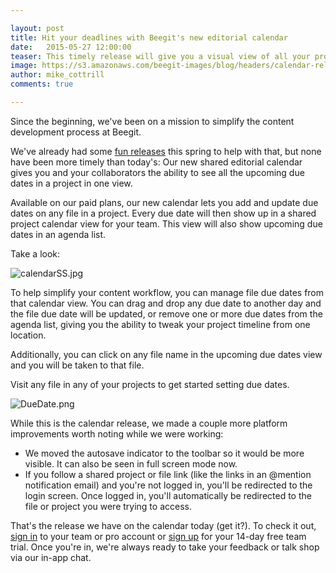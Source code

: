 ```yaml
---

layout: post
title: Hit your deadlines with Beegit's new editorial calendar 
date:   2015-05-27 12:00:00
teaser: This timely release will give you a visual view of all your project due dates and help you manage your timeline from one central spot. 
image: https://s3.amazonaws.com/beegit-images/blog/headers/calendar-release.png
author: mike_cottrill
comments: true

---
```


Since the beginning, we've been on a mission to simplify the content development process at Beegit. 

We've already had some [fun releases](http://blog.beegit.com/new_features/2015/04/17/real-time-release/) this spring to help with that, but none have been more timely than today's: Our new shared editorial calendar gives you and your collaborators the ability to see all the upcoming due dates in a project in one view. 

Available on our paid plans, our new calendar lets you add and update due dates on any file in a project. Every due date will then show up in a shared project calendar view for your team. This view will also show upcoming due dates in an agenda list. 

Take a look: 

![calendarSS.jpg](https://ucarecdn.com/5186ec0c-3fc5-4cd1-b56c-83a45aa92f8a/)

To help simplify your content workflow, you can manage file due dates from that calendar view. You can drag and drop any due date to another day and the file due date will be updated, or remove one or more due dates from the agenda list, giving you the ability to tweak your project timeline from one location. 

Additionally, you can click on any file name in the upcoming due dates view and you will be taken to that file. 

Visit any file in any of your projects to get started setting due dates.

![DueDate.png](https://ucarecdn.com/02165520-a0df-4f18-a43e-c95aa2457c5f/)

While this is the calendar release, we made a couple more platform improvements worth noting while we were working:

- We moved the autosave indicator to the toolbar so it would be more visible. It can also be seen in full screen mode now.
- If you follow a shared project or file link (like the links in an @mention notification email) and you're not logged in, you'll be redirected to the login screen. Once logged in, you'll automatically be redirected to the file or project you were trying to access.

That's the release we have on the calendar today (get it?). To check it out, [sign in](https://beegit.com/login) to your team or pro account or [sign up](https://beegit.com/signup) for your 14-day free team trial. Once you're in, we're always ready to take your feedback or talk shop via our in-app chat. 
